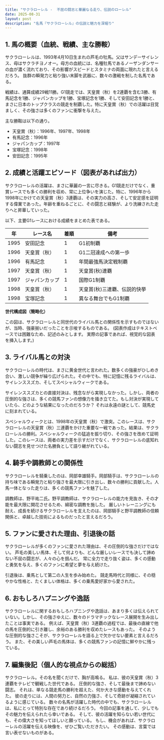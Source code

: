```yaml
---
title: "サクラローレル -  不屈の闘志と華麗なる走り、伝説のローレル"
date: 2025-08-31
layout: post
description: "名馬『サクラローレル』の伝説と魅力を深堀り"
---
```


## 1. 馬の概要（血統、戦績、主な勝鞍）

サクラローレルは、1993年4月10日生まれの芦毛の牡馬。父はサンデーサイレンス、母はサクラチヨノオー。母方の血統には、名種牡馬であるノーザンダンサーの血が濃く流れており、その影響がスピードとスタミナの両面に現れたと言えるだろう。  抜群の瞬発力と粘り強い末脚を武器に、数々の激戦を制した名馬である。

戦績は、通算成績29戦11勝。G1競走では、天皇賞（秋）を2連覇を含む3勝、有馬記念を1勝、ジャパンカップを1勝、宝塚記念を1勝、そして安田記念を1勝と、まさに日本のトップクラスの競走を制覇した。特に天皇賞（秋）での活躍は目覚ましく、その強さは多くのファンに衝撃を与えた。

主な勝鞍は以下の通り。

* 天皇賞（秋）：1996年、1997年、1998年
* 有馬記念：1996年
* ジャパンカップ：1997年
* 宝塚記念：1998年
* 安田記念：1995年


## 2. 成績と活躍エピソード（図表があれば出力）

サクラローレルの活躍は、まさに華麗の一言に尽きる。G1競走だけでなく、重賞レースでも多くの勝利を収め、常に上位争いを演じた。特に、1996年から1998年にかけての天皇賞（秋）3連覇は、その実力の高さ、そして安定感を証明する偉業であった。年齢を重ねるごとに、その闘志と経験が、より洗練された走りへと昇華していった。

以下、主要G1レースにおける成績をまとめた表である。

| 年 | レース名           | 着順 | 備考                                      |
|---|--------------------|-----|-------------------------------------------|
| 1995 | 安田記念           | 1   | G1初制覇                                  |
| 1996 | 天皇賞（秋）       | 1   | G1二冠達成への第一歩                        |
| 1996 | 有馬記念           | 1   | 年間最強馬決定戦制覇                         |
| 1997 | 天皇賞（秋）       | 1   | 天皇賞(秋)連覇                             |
| 1997 | ジャパンカップ     | 1   | 国際G1制覇                                  |
| 1998 | 天皇賞（秋）       | 1   | 天皇賞(秋)三連覇、伝説的快挙                 |
| 1998 | 宝塚記念           | 1   | 異なる舞台でもG1制覇                         |


**世代構成図（簡略化）**

この図は、サクラローレルと同世代のライバル馬との関係性を示すものではないが、当時、強豪揃いだったことを示唆するものである。  (図表作成はテキストベースでは困難なため、記述のみとします。  実際の記事であれば、視覚的な図表を挿入します。)


## 3. ライバル馬との対決

サクラローレルの時代は、まさに黄金世代と言われた。数多くの強豪がひしめき合い、激しい競争が繰り広げられた。その中でも、特に記憶に残るライバルは、サイレンススズカ、そしてスペシャルウィークである。

サイレンススズカとの直接対決は、残念ながら実現しなかった。しかし、両者の圧倒的な強さは、多くの競馬ファンの想像力を掻き立てた。もし対決が実現していたら、どのような結果になったのだろうか？  それは永遠の謎として、競馬史に刻まれている。

スペシャルウィークとは、1998年の天皇賞（秋）で激突。このレースは、サクラローレルの天皇賞（秋）三連覇をかけた重要な一戦であった。結果は、サクラローレルの勝利。スペシャルウィークの猛追を振り切り、その強さを改めて証明した。このレースは、両者の実力差を示すだけでなく、サクラローレルの底知れない闘志を見せつけた名勝負として語り継がれている。


## 4. 騎手や調教師との関係性

サクラローレルを騎乗したのは、岡部幸雄騎手。岡部騎手は、サクラローレルの持ち味である瞬発力と粘り強さを最大限に引き出し、数々の勝利に貢献した。人馬一体となった走りは、多くの競馬ファンを魅了した。

調教師は、野平祐二氏。野平調教師は、サクラローレルの能力を見抜き、その才能を最大限に開花させるため、綿密な調教を施した。  厳しいトレーニングにも耐え、成長を続けるサクラローレルを支えたのは、岡部騎手と野平調教師の信頼関係と、卓越した技術によるものだったと言えるだろう。


## 5. ファンに愛された理由、引退後の話

サクラローレルが多くのファンに愛された理由は、その圧倒的な強さだけではない。  芦毛の美しい馬体、そして何よりも、どんな厳しいレースでも決して諦めない不屈の闘志が、人々の心を掴んだ。  常に全力で走り抜く姿は、多くの感動と勇気を与え、多くのファンに希望と夢を与え続けた。

引退後は、乗馬として第二の人生を歩み始めた。  競走馬時代と同様に、その穏やかな性格と、たくましい体格は、多くの乗馬愛好家から愛された。


## 6. おもしろハプニングや逸話

サクラローレルに関するおもしろハプニングや逸話は、あまり多くは伝えられていない。しかし、その強さゆえに、数々のドラマチックなレース展開を生み出したことは事実である。  例えば、天皇賞（秋）3連覇の過程では、最後の直線で他の馬を圧倒的に引き離し、余裕のある勝利を収めたレースもあった。  そのような圧倒的な強さこそが、サクラローレルを語る上で欠かせない要素と言えるだろう。  また、その美しい芦毛の馬体は、多くの競馬ファンの記憶に鮮やかに残っている。


## 7. 編集後記（個人的な視点からの総括）

サクラローレル。その名を聞くだけで、胸が高鳴る。  私は、彼の天皇賞（秋）3連覇をテレビで観戦した世代である。  圧倒的な強さ、そして最後まで諦めない闘志。  それは、単なる競走馬の勝利を超えた、何か大きな感動を与えてくれた。  彼の走りには、人間の努力と、自然の力強さ、そして奇跡が凝縮されているように感じている。  数々の名馬が活躍した時代の中でも、サクラローレルは、私にとって特別な存在であり続けるだろう。  今回の記事を通して、少しでもその魅力を伝えられたら幸いである。  そして、彼の活躍を知らない若い世代にも、その偉大さを知ってほしいと願っている。  もし、機会があれば、サクラローレルの活躍を伝える映像を、ぜひご覧いただきたい。  その感動は、言葉では言い表せないものがある。
